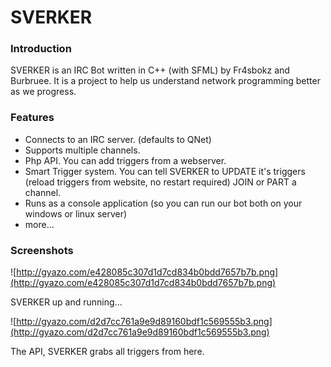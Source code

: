 # SVERKER #

### Introduction ###

SVERKER is an IRC Bot written in C++ (with SFML) by Fr4sbokz and Burbruee.
It is a project to help us understand network programming better as we progress.

### Features ###
  * Connects to an IRC server. (defaults to QNet)
  * Supports multiple channels.
  * Php API. You can add triggers from a webserver.
  * Smart Trigger system. You can tell SVERKER to UPDATE it's triggers (reload triggers from website, no restart required) JOIN or PART a channel.
  * Runs as a console application (so you can run our bot both on your windows or linux server)
  * more...

### Screenshots ###
![http://gyazo.com/e428085c307d1d7cd834b0bdd7657b7b.png](http://gyazo.com/e428085c307d1d7cd834b0bdd7657b7b.png)

SVERKER up and running...

![http://gyazo.com/d2d7cc761a9e9d89160bdf1c569555b3.png](http://gyazo.com/d2d7cc761a9e9d89160bdf1c569555b3.png)

The API, SVERKER grabs all triggers from here.